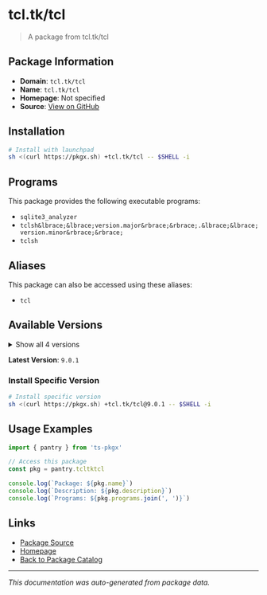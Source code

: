 # tcl.tk/tcl

> A package from tcl.tk/tcl

## Package Information

- **Domain**: `tcl.tk/tcl`
- **Name**: `tcl.tk/tcl`
- **Homepage**: Not specified
- **Source**: [View on GitHub](https://github.com/pkgxdev/pantry/tree/main/projects/tcl.tk/tcl/package.yml)

## Installation

```bash
# Install with launchpad
sh <(curl https://pkgx.sh) +tcl.tk/tcl -- $SHELL -i
```

## Programs

This package provides the following executable programs:

- `sqlite3_analyzer`
- `tclsh&lbrace;&lbrace;version.major&rbrace;&rbrace;.&lbrace;&lbrace;version.minor&rbrace;&rbrace;`
- `tclsh`

## Aliases

This package can also be accessed using these aliases:

- `tcl`

## Available Versions

<details>
<summary>Show all 4 versions</summary>

- `9.0.1`, `8.6.16`, `8.6.14`, `8.6.13`

</details>

**Latest Version**: `9.0.1`

### Install Specific Version

```bash
# Install specific version
sh <(curl https://pkgx.sh) +tcl.tk/tcl@9.0.1 -- $SHELL -i
```

## Usage Examples

```typescript
import { pantry } from 'ts-pkgx'

// Access this package
const pkg = pantry.tcltktcl

console.log(`Package: ${pkg.name}`)
console.log(`Description: ${pkg.description}`)
console.log(`Programs: ${pkg.programs.join(', ')}`)
```

## Links

- [Package Source](https://github.com/pkgxdev/pantry/tree/main/projects/tcl.tk/tcl/package.yml)
- [Homepage](#)
- [Back to Package Catalog](../package-catalog.md)

---

*This documentation was auto-generated from package data.*
